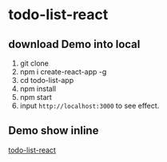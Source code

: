# todo-list-react

## download Demo into local

1. git clone 
2. npm i create-react-app -g
3. cd todo-list-app
4. npm install
5. npm start
6. input `http://localhost:3000` to see effect.

## Demo show inline

[todo-list-react](https://obligat.github.io/todo-list-react/)